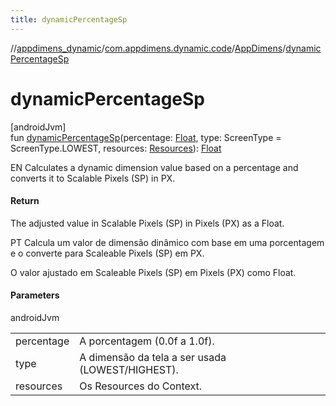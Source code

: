 ```yaml
---
title: dynamicPercentageSp
---
```

//[appdimens_dynamic](../../../index.html)/[com.appdimens.dynamic.code](../index.html)/[AppDimens](index.html)/[dynamicPercentageSp](dynamic-percentage-sp.html)



# dynamicPercentageSp



[androidJvm]\
fun [dynamicPercentageSp](dynamic-percentage-sp.html)(percentage: [Float](https://kotlinlang.org/api/core/kotlin-stdlib/kotlin/-float/index.html), type: ScreenType = ScreenType.LOWEST, resources: [Resources](https://developer.android.com/reference/kotlin/android/content/res/Resources.html)): [Float](https://kotlinlang.org/api/core/kotlin-stdlib/kotlin/-float/index.html)



EN Calculates a dynamic dimension value based on a percentage and converts it to Scalable Pixels (SP) in PX.



#### Return



The adjusted value in Scalable Pixels (SP) in Pixels (PX) as a Float.



PT Calcula um valor de dimensão dinâmico com base em uma porcentagem e o converte para Scaleable Pixels (SP) em PX.



O valor ajustado em Scaleable Pixels (SP) em Pixels (PX) como Float.



#### Parameters


androidJvm

| | |
|---|---|
| percentage | A porcentagem (0.0f a 1.0f). |
| type | A dimensão da tela a ser usada (LOWEST/HIGHEST). |
| resources | Os Resources do Context. |



